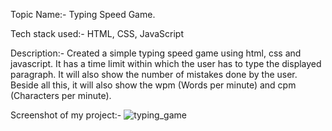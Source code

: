 Topic Name:- Typing Speed Game.

Tech stack used:- HTML, CSS, JavaScript

Description:- Created a simple typing speed game using html, css and javascript. It has a time limit within which the user has to type the displayed paragraph. It will also show the number of mistakes done by the user. Beside all this, it will also show the wpm (Words per minute) and cpm (Characters per minute).

Screenshot of my project:-
![typing_game](https://user-images.githubusercontent.com/101787864/212467342-fa593ef0-b25e-4554-9258-949c64ad4c8d.jpg)
